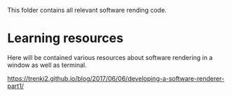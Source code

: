 This folder contains all relevant software rending code.


# Learning resources
Here will be contained various resources about software rendering in a window as well as terminal.

https://trenki2.github.io/blog/2017/06/06/developing-a-software-renderer-part1/